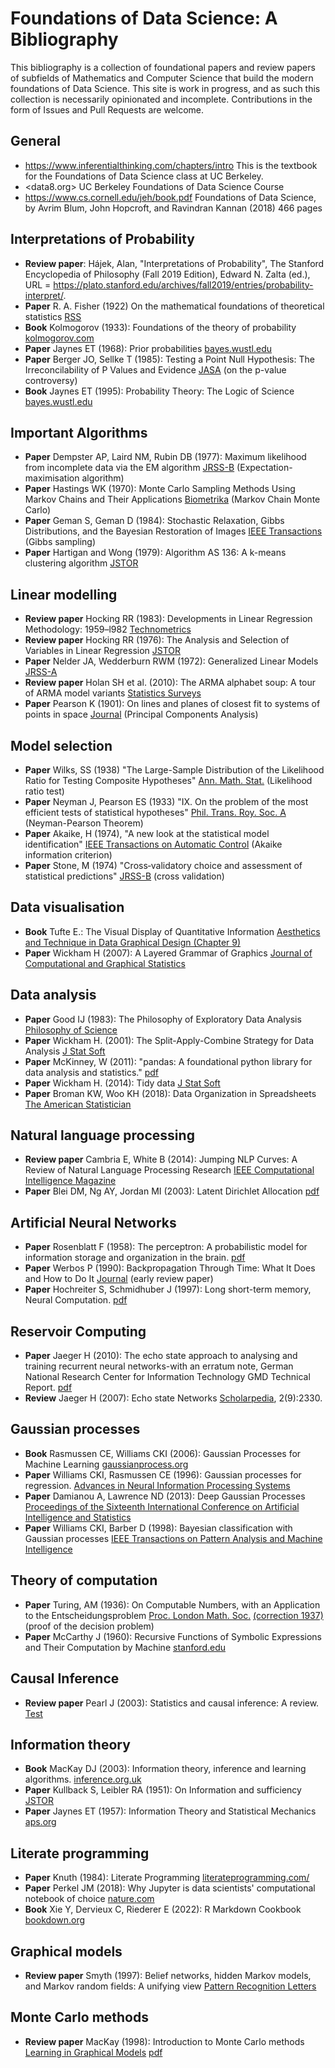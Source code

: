 # Foundations of Data Science: A Bibliography

This bibliography is a collection of foundational papers and review papers of subfields of Mathematics and Computer Science that build the modern foundations of Data Science. This site is work in progress, and as such this collection is necessarily opinionated and incomplete. Contributions in the form of Issues and Pull Requests are welcome.


## General

- https://www.inferentialthinking.com/chapters/intro This is the textbook for the Foundations of Data Science class at UC Berkeley.
- <data8.org> UC Berkeley Foundations of Data Science Course
- <https://www.cs.cornell.edu/jeh/book.pdf> Foundations of Data Science, by Avrim Blum, John Hopcroft, and Ravindran Kannan (2018) 466 pages


## Interpretations of Probability

- **Review paper**: Hájek, Alan, "Interpretations of Probability", The Stanford Encyclopedia of Philosophy (Fall 2019 Edition), Edward N. Zalta (ed.), URL = <https://plato.stanford.edu/archives/fall2019/entries/probability-interpret/>.
- **Paper** R. A. Fisher (1922) On the mathematical foundations of theoretical statistics [RSS](https://royalsocietypublishing.org/doi/10.1098/rsta.1922.0009)
- **Book** Kolmogorov (1933): Foundations of the theory of probability [kolmogorov.com](http://kolmogorov.com/Foundations.html)
- **Paper** Jaynes ET (1968): Prior probabilities [bayes.wustl.edu](https://bayes.wustl.edu/etj/articles/prior.pdf)
- **Paper** Berger JO, Sellke T (1985): Testing a Point Null Hypothesis: The Irreconcilability of P Values and Evidence [JASA](https://www.tandfonline.com/doi/abs/10.1080/01621459.1987.10478397) (on the p-value controversy)
- **Book** Jaynes ET (1995): Probability Theory: The Logic of Science [bayes.wustl.edu](https://bayes.wustl.edu/etj/prob/book.pdf)


## Important Algorithms

- **Paper** Dempster AP, Laird NM, Rubin DB (1977): Maximum likelihood from incomplete data via the EM algorithm [JRSS-B](https://rss.onlinelibrary.wiley.com/doi/abs/10.1111/j.2517-6161.1977.tb01600.x) (Expectation-maximisation algorithm)
- **Paper** Hastings WK (1970): Monte Carlo Sampling Methods Using Markov Chains and Their Applications [Biometrika](https://www.jstor.org/stable/2334940) (Markov Chain Monte Carlo)
- **Paper** Geman S, Geman D (1984): Stochastic Relaxation, Gibbs Distributions, and the Bayesian Restoration of Images [IEEE Transactions](https://ieeexplore.ieee.org/document/4767596) (Gibbs sampling)
- **Paper** Hartigan and Wong (1979): Algorithm AS 136: A k-means clustering algorithm [JSTOR](https://www.jstor.org/stable/2346830)


## Linear modelling

- **Review paper** Hocking RR (1983): Developments in Linear Regression Methodology: 1959–l982 [Technometrics](https://www.tandfonline.com/doi/abs/10.1080/00401706.1983.10487871)
- **Review paper** Hocking RR (1976): The Analysis and Selection of Variables in Linear Regression [JSTOR](https://www.jstor.org/stable/2529336)
- **Paper** Nelder JA, Wedderburn RWM (1972): Generalized Linear Models
 [JRSS-A](https://rss.onlinelibrary.wiley.com/doi/abs/10.2307/2344614)
- **Review paper** Holan SH et al. (2010): The ARMA alphabet soup: A tour of ARMA model variants [Statistics Surveys](https://projecteuclid.org/journals/statistics-surveys/volume-4/issue-none/The-ARMA-alphabet-soup--A-tour-of-ARMA-model/10.1214/09-SS060.full)
- **Paper** Pearson K (1901): On lines and planes of closest fit to systems of points in space [Journal](https://www.tandfonline.com/doi/abs/10.1080/14786440109462720) (Principal Components Analysis)


## Model selection

- **Paper** Wilks, SS (1938) "The Large-Sample Distribution of the Likelihood Ratio for Testing Composite Hypotheses" [Ann. Math. Stat.](https://dx.doi.org/10.1214/aoms/1177732360) (Likelihood ratio test)
- **Paper** Neyman J, Pearson ES (1933) "IX. On the problem of the most efficient tests of statistical hypotheses" [Phil. Trans. Roy. Soc. A](https://royalsocietypublishing.org/doi/10.1098/rsta.1933.0009) (Neyman-Pearson Theorem)
- **Paper** Akaike, H (1974), "A new look at the statistical model identification" [IEEE Transactions on Automatic Control](https://ieeexplore.ieee.org/document/1100705) (Akaike information criterion)
- **Paper** Stone, M (1974) "Cross‐validatory choice and assessment of statistical predictions" [JRSS-B](https://rss.onlinelibrary.wiley.com/doi/abs/10.1111/j.2517-6161.1974.tb00994.x) (cross validation)


## Data visualisation

- **Book** Tufte E.: The Visual Display of Quantitative Information [Aesthetics and Technique in Data Graphical Design (Chapter 9)](https://webspace.science.uu.nl/~telea001/uploads/VACourse/Tufte01-2.pdf)
- **Paper** Wickham H (2007): A Layered Grammar of Graphics [Journal of Computational and Graphical Statistics](https://www.tandfonline.com/doi/abs/10.1198/jcgs.2009.07098)


## Data analysis

- **Paper** Good IJ (1983): The Philosophy of Exploratory Data Analysis [Philosophy of Science](https://www.journals.uchicago.edu/doi/abs/10.1086/289110)
- **Paper** Wickham H. (2001): The Split-Apply-Combine Strategy for Data Analysis [J Stat Soft](https://www.jstatsoft.org/article/view/v040i01)
- **Paper** McKinney, W (2011): "pandas: A foundational python library for data analysis and statistics." [pdf](https://www.dlr.de/sc/portaldata/15/resources/dokumente/pyhpc2011/submissions/pyhpc2011_submission_9.pdf)
- **Paper** Wickham H. (2014): Tidy data [J Stat Soft](https://www.jstatsoft.org/article/view/v059i10)
- **Paper** Broman KW, Woo KH (2018): Data Organization in Spreadsheets [The American Statistician](https://www.tandfonline.com/doi/full/10.1080/00031305.2017.1375989)


## Natural language processing

- **Review paper** Cambria E, White B (2014): Jumping NLP Curves: A Review of Natural Language Processing Research [IEEE Computational Intelligence Magazine](https://ieeexplore.ieee.org/abstract/document/6786458)
- **Paper** Blei DM, Ng AY, Jordan MI (2003): Latent Dirichlet Allocation [pdf](https://www.jmlr.org/papers/volume3/blei03a/blei03a.pdf)


## Artificial Neural Networks

- **Paper** Rosenblatt F (1958): The perceptron: A probabilistic model for information storage and organization in the brain. [pdf](https://www.neural-networks.io/papers/1958-the-perceptron:-a-probabilistic-model-for-information-storage-and-organization-in-the-brain.pdf)
- **Paper** Werbos P (1990): Backpropagation Through Time: What It Does and How to Do It
[Journal](https://ieeexplore.ieee.org/stamp/stamp.jsp?arnumber=58337) (early review paper)
- **Paper** Hochreiter S, Schmidhuber J (1997): Long short-term memory, Neural Computation. [pdf](https://www.neural-networks.io/papers/1958-the-perceptron:-a-probabilistic-model-for-information-storage-and-organization-in-the-brain.pdf)


## Reservoir Computing
- **Paper** Jaeger H (2010): The echo state approach to analysing and training recurrent neural networks-with an
erratum note, German National Research Center for Information Technology GMD Technical Report. [pdf](https://www.ai.rug.nl/minds/uploads/EchoStatesTechRep.pdf)
- **Review** Jaeger H (2007): Echo state Networks [Scholarpedia](http://www.scholarpedia.org/article/Echo_state_network), 2(9):2330.


## Gaussian processes

- **Book** Rasmussen CE, Williams CKI (2006): Gaussian Processes for Machine Learning [gaussianprocess.org](http://www.gaussianprocess.org/gpml/)
- **Paper** Williams CKI, Rasmussen CE (1996): Gaussian processes for regression.  [Advances in Neural Information Processing Systems](http://publications.aston.ac.uk/id/eprint/651/)
- **Paper** Damianou A, Lawrence ND (2013): Deep Gaussian Processes [Proceedings of the Sixteenth International Conference on Artificial Intelligence and Statistics](http://proceedings.mlr.press/v31/damianou13a)
- **Paper** Williams CKI, Barber D (1998): Bayesian classification with Gaussian processes [IEEE Transactions on Pattern Analysis and Machine Intelligence](https://ieeexplore.ieee.org/abstract/document/735807)


## Theory of computation

- **Paper** Turing, AM (1936): On Computable Numbers, with an Application to the Entscheidungsproblem [Proc. London Math. Soc.](https://londmathsoc.onlinelibrary.wiley.com/doi/abs/10.1112/plms/s2-42.1.230) [(correction 1937)](https://londmathsoc.onlinelibrary.wiley.com/doi/abs/10.1112/plms/s2-43.6.544) (proof of the decision problem)
- **Paper** McCarthy J (1960): Recursive Functions of Symbolic Expressions and Their Computation by Machine [stanford.edu](http://www-formal.stanford.edu/jmc/recursive.html)


## Causal Inference

- **Review paper** Pearl J (2003): Statistics and causal inference: A review. [Test](https://link.springer.com/article/10.1007/BF02595718)


## Information theory

- **Book** MacKay DJ (2003): Information theory, inference and learning algorithms. [inference.org.uk](http://www.inference.org.uk/mackay/itila/)
- **Paper** Kullback S, Leibler RA (1951): On Information and sufficiency [JSTOR](https://www.jstor.org/stable/2236703)
- **Paper** Jaynes ET (1957): Information Theory and Statistical Mechanics [aps.org](https://journals.aps.org/pr/abstract/10.1103/PhysRev.106.620)


## Literate programming

- **Paper** Knuth (1984): Literate Programming [literateprogramming.com/](http://www.literateprogramming.com/knuthweb.pdf)
- **Paper** Perkel JM (2018): Why Jupyter is data scientists' computational notebook of choice [nature.com](https://www.nature.com/articles/d41586-018-07196-1/)
- **Book** Xie Y, Dervieux C, Riederer E (2022): R Markdown Cookbook [bookdown.org](https://bookdown.org/yihui/rmarkdown-cookbook/)


## Graphical models

- **Review paper** Smyth (1997): Belief networks, hidden Markov models, and Markov random fields: A unifying view [Pattern Recognition Letters](https://doi.org/10.1016/S0167-8655(97)01050-7)


## Monte Carlo methods

- **Review paper** MacKay (1998): Introduction to Monte Carlo methods [Learning in Graphical Models](https://link.springer.com/chapter/10.1007/978-94-011-5014-9_7) [pdf](http://www.cs.cmu.edu/afs/cs.cmu.edu/Web/People/motionplanning/papers/sbp_papers/kalman/intro_montecarlo.pdf)

